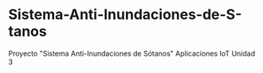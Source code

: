 # Sistema-Anti-Inundaciones-de-S-tanos
Proyecto "Sistema Anti-Inundaciones de Sótanos" Aplicaciones IoT Unidad 3
